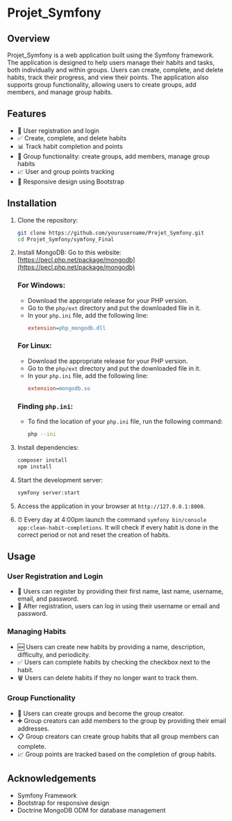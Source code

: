 # Projet_Symfony

## Overview

Projet_Symfony is a web application built using the Symfony framework. The application is designed to help users manage their habits and tasks, both individually and within groups. Users can create, complete, and delete habits, track their progress, and view their points. The application also supports group functionality, allowing users to create groups, add members, and manage group habits.

## Features

- 📝 User registration and login
- ✅ Create, complete, and delete habits
- 📊 Track habit completion and points
- 👥 Group functionality: create groups, add members, manage group habits
- 📈 User and group points tracking
- 📱 Responsive design using Bootstrap

## Installation

1. Clone the repository:
    ```bash
    git clone https://github.com/yourusername/Projet_Symfony.git
    cd Projet_Symfony/symfony_Final
    ```

2. Install MongoDB:
    Go to this website: [https://pecl.php.net/package/mongodb](https://pecl.php.net/package/mongodb)

    ### For Windows:
    - Download the appropriate release for your PHP version.
    - Go to the `php/ext` directory and put the downloaded file in it.
    - In your `php.ini` file, add the following line: 
      ```ini
      extension=php_mongodb.dll
      ```

    ### For Linux:
    - Download the appropriate release for your PHP version.
    - Go to the `php/ext` directory and put the downloaded file in it.
    - In your `php.ini` file, add the following line:
      ```ini
      extension=mongodb.so
      ```

    ### Finding `php.ini`:
    - To find the location of your `php.ini` file, run the following command:
      ```bash
      php --ini
      ```

3. Install dependencies:
    ```bash
    composer install
    npm install
    ```

4. Start the development server:
    ```bash
    symfony server:start
    ```

5. Access the application in your browser at `http://127.0.0.1:8000`.

6. ⏰ Every day at 4:00pm launch the command `symfony bin/console app:clean-habit-completions`. It will check if every habit is done in the correct period or not and reset the creation of habits.

## Usage

### User Registration and Login

- 📝 Users can register by providing their first name, last name, username, email, and password.
- 🔑 After registration, users can log in using their username or email and password.

### Managing Habits

- 🆕 Users can create new habits by providing a name, description, difficulty, and periodicity.
- ✅ Users can complete habits by checking the checkbox next to the habit.
- 🗑️ Users can delete habits if they no longer want to track them.

### Group Functionality

- 👥 Users can create groups and become the group creator.
- ➕ Group creators can add members to the group by providing their email addresses.
- 📋 Group creators can create group habits that all group members can complete.
- 📈 Group points are tracked based on the completion of group habits.

## Acknowledgements

- Symfony Framework
- Bootstrap for responsive design
- Doctrine MongoDB ODM for database management